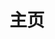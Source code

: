 ---
home: true
layout: BlogHome
icon: home
title: 主页
heroImage: /logo.ico
heroText: FlyingPig278的博客
heroFullScreen: true
tagline: 一个无忧无虑的人呀~
projects:
  - icon: circle-info
    name: 关于本站
    desc: 关于本站的详细介绍~
    link: /about

  - icon: link
    name: 常用链接
    desc: 点我发现新大陆~
    link: /link

  - icon: link
    name: 友情链接
    desc: (●´∀｀●)ﾉ
    link: /friends
  # - icon: book
  #   name: 书籍名称
  #   desc: 书籍详细描述
  #   link: https://你的书籍链接

  # - icon: article
  #   name: 文章名称
  #   desc: 文章详细描述
  #   link: https://你的文章链接

  # - icon: friend
  #   name: 伙伴名称
  #   desc: 伙伴详细介绍
  #   link: https://你的伙伴链接

  # - icon: /logo.svg
  #   name: 自定义项目
  #   desc: 自定义详细介绍
  #   link: https://你的自定义链接

footer: 长风破浪会有时，直挂云帆济沧海
---